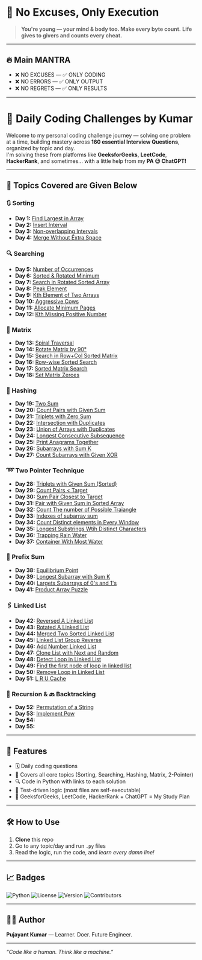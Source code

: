 # 🚀 No Excuses, Only Execution

> **You're young — your mind & body too. Make every byte count.**
> **Life gives to givers and counts every cheat.**

---

## 🔥 Main MANTRA

- ❌ NO EXCUSES — ✅ ONLY CODING  
- ❌ NO ERRORS — ✅ ONLY OUTPUT  
- ❌ NO REGRETS — ✅ ONLY RESULTS

---

# 🧠 Daily Coding Challenges by Kumar

Welcome to my personal coding challenge journey — solving one problem at a time, building mastery across **160 essential Interview Questions**, organized by topic and day.  
I'm solving these from platforms like **GeeksforGeeks**, **LeetCode**, **HackerRank**, and sometimes... with a little help from my **PA 😉 ChatGPT!**

---

## 📂 Topics Covered are Given Below

### 🔃 Sorting

- **Day 1:** [Find Largest in Array](Day1/Sorting1)
- **Day 2:** [Insert Interval](Day1/Insert_Interval.py)
- **Day 3:** [Non-overlapping Intervals](Day1/problem3.py)
- **Day 4:** [Merge Without Extra Space](Day1/MergeWithoutSpace.py)

### 🔍 Searching

- **Day 5:** [Number of Occurrences](Day1/NumberOfOccurance.py)
- **Day 6:** [Sorted & Rotated Minimum](Day1/Sorted&RotatedMinimum.py)
- **Day 7:** [Search in Rotated Sorted Array](Day1/SearchinRotatedSortedArray.py)
- **Day 8:** [Peak Element](Day1/PeakElement.py)
- **Day 9:** [Kth Element of Two Arrays](Day1/Kth_Elementof_Twoarrays.py)
- **Day 10:** [Aggressive Cows](Day1/AggressiveCow.py)
- **Day 11:** [Allocate Minimum Pages](Day1/AllocateMiniPages.py)
- **Day 12:** [Kth Missing Positive Number](Day1/Kthmissingpositivenumber.py)

### 🧮 Matrix

- **Day 13:** [Spiral Traversal](Day1/spirallytraversingofmatrix.py)
- **Day 14:** [Rotate Matrix by 90°](Day1/matrixRotateby90degree.py)
- **Day 15:** [Search in Row+Col Sorted Matrix](Day1/SearchinARowColumnSortedMatrix.py)
- **Day 16:** [Row-wise Sorted Search](Day1/SearchInARowWiseSortedMatrix.py)
- **Day 17:** [Sorted Matrix Search](Day1/SearchInTheSortedMatrix.py)
- **Day 18:** [Set Matrix Zeroes](Next40Days/SetMatrixZeroes.py)

### 🔑 Hashing

- **Day 19:** [Two Sum](Next40Days/TwoSum_PairWithGivenSum.py)
- **Day 20:** [Count Pairs with Given Sum](Next40Days/CountPairswithGivensum.py)
- **Day 21:** [Triplets with Zero Sum](Next40Days/FindAllTripletsWithZeroSum.py)
- **Day 22:** [Intersection with Duplicates](Next40Days/IntersectionofTwoArraysWithDuplicateElements.py)
- **Day 23:** [Union of Arrays with Duplicates](Next40Days/UnionOfArraysWithDuplicate.py)
- **Day 24:** [Longest Consecutive Subsequence](Next40Days/LongestConsecutiveSubsequence.py)
- **Day 25:** [Print Anagrams Together](Next40Days/PrintAnagramsTogether.py)
- **Day 26:** [Subarrays with Sum K](Next40Days/SubarraysWithSumK.py)
- **Day 27:** [Count Subarrays with Given XOR](Next40Days/CountSubarrayswithgiveXOR.py)

### ➿ Two Pointer Technique

- **Day 28:** [Triplets with Given Sum (Sorted)](Next40Days/CountAllTripletsWithGivenSumInSortedArrays.py)
- **Day 29:** [Count Pairs < Target](Next40Days/CountPairsWhoseSumisLessThanTarget.py)
- **Day 30:** [Sum Pair Closest to Target](Next40Days/SumPairClosestToTarget.py)
- **Day 31:** [Pair with Given Sum in Sorted Array](Next40Days/PairWithGivenSuminSortedArrays.py)
- **Day 32:** [Count The number of Possible Traiangle](Next40Days/CountTheNumberOfPossibleTriangle.py)
- **Day 33:** [Indexes of subarray sum](Next40Days/IndexesofsubarrraySum.py)
- **Day 34:** [Count Distinct elements in Every Window](Next40Days/CountDistinctElementsineveryWindow.py)
- **Day 35:** [Longest Substrings Wtih Distinct Characters](Next40Days/LongestSubstringWithDistinctCharacters.py)
- **Day 36:** [Trapping Rain Water](Next40Days/TrappingRainWater.py)
- **Day 37:** [Container With Most Water](Next40Days/ContainerWithMostWater.py)

### 🔢 Prefix Sum

- **Day 38:** [Equilibrium Point](Next40Days/EquilibriumPoint.py)
- **Day 39:** [Longest Subarray with Sum K](Next40Days/LongestSubarraywithSumK.py)
- **Day 40:** [Largets Subarrays of 0's and 1's](Next40Days/LargestSubarraysOf_0's_and_1's.py)
- **Day 41:** [Product Array Puzzle](Next40Days/ProductArrayPuzzle.py)

### 🖇 Linked List

- **Day 42:** [Reversed A Linked List](Next40Days/ReversedALinkedList.py)
- **Day 43:** [Rotated A Linked List](Next40Days/RotatedALinkedList.py)
- **Day 44:** [Merged Two Sorted Linked List](Next40Days/MergeTwoSortedLinkedList.py)
- **Day 45:** [Linked List Group Reverse](Next40Days/LinkedListGroupReverse.py)
- **Day 46:** [Add Number Linked List](Next40Days/AddNumberLinkedList.py)
- **Day 47:** [Clone List with Next and Random](Next40Days/CloneListwithNextandRandom.py)
- **Day 48:** [Detect Loop in Linked List](Next40Days/DetecctLoopInLinkedList.py)
- **Day 49:** [Find the first node of loop in linked list](Next40Days/FindTheFirstNodeofLoopinLinkedList.py)
- **Day 50:** [Remove Loop in Linked List](Next40Days/RemoveLoopInLinkedList.py)
- **Day 51:** [L R U Cache](Next40Days/LRUCache.py)

### 🔁 Recursion & 🔙 Backtracking

- **Day 52:** [Permutation of a String](Next40Days/PermutationOfAString.py)
- **Day 53:** [Implement Pow](Next40Days/ImplementPow.py)
- **Day 54:**
- **Day 55:**

---

## 📌 Features

- 🗓️ Daily coding questions
- 🧠 Covers all core topics (Sorting, Searching, Hashing, Matrix, 2-Pointer)
- 🔍 Code in Python with links to each solution
- 🧪 Test-driven logic (most files are self-executable)
- 🎯 GeeksforGeeks, LeetCode, HackerRank + ChatGPT = My Study Plan

---

## 🛠️ How to Use

1. **Clone** this repo  
2. Go to any topic/day and run `.py` files  
3. Read the logic, run the code, and *learn every damn line!*

---

## 📈 Badges

![Python](https://img.shields.io/badge/Python-3.x-blue)
![License](https://img.shields.io/badge/License-MIT-green)
![Version](https://img.shields.io/badge/Version-1.0-blue)
![Contributors](https://img.shields.io/badge/Contributors-1-blue)

---

## 🧑‍💻 Author

**Pujayant Kumar** — Learner. Doer. Future Engineer.

---

*“Code like a human. Think like a machine.”*

